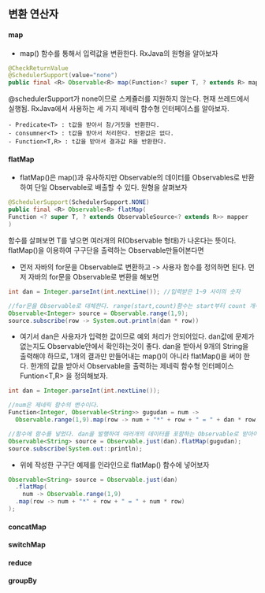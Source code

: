 ## 변환 연산자

#### map

- map() 함수를 통해서 입력값을 변환한다. RxJava의 원형을 알아보자

```Java
@CheckReturnValue
@SchedulerSupport(value="none")
public final <R> Observable<R> map(Function<? super T, ? extends R> mapper)
```

@schedulerSupport가 none이므로 스케쥴러를 지원하지 않는다. 현재 쓰레드에서 실행됨. RxJava에서 사용하는 세 가지 제네릭 함수형 인터페이스를 알아보자.

	- Predicate<T> : t값을 받아서 참/거짓을 반환한다.
	- consumner<T> : t값을 받아서 처리한다. 반환값은 없다.
	- Function<T,R> : t값을 받아서 결과값 R을 반환한다.

#### flatMap

- flatMap()은 map()과 유사하지만 Observable의 데이터를 Observables로 반환하여 단일 Observable로 배출할 수 있다. 원형을 살펴보자

```java
@SchedulerSupport(SchedulerSupport.NONE)
public final <R> Observable<R> flatMap(
Function <? super T, ? extends ObservableSource<? extends R>> mapper
)
```

함수를 살펴보면 T를 넣으면 여러개의 R(Observable 형태)가 나온다는 뜻이다. flatMap()을 이용하여 구구단을 출력하는 Observable만들어본다면

- 먼저 자바의 for문을 Observable로 변환하고 -> 사용자 함수를 정의하면 된다. 먼저 자바의 for문을 Observable로 변환을 해보면

```Java
int dan = Integer.parseInt(int.nextLine()); //입력받은 1~9 사이의 숫자

//for문을 Observable로 대체한다. range(start,count)함수는 start부터 count 개수만큼 숫자값을 발행한다.
Observable<Integer> source = Observable.range(1,9); 
source.subscribe(row -> System.out.println(dan * row))
```

- 여기서 dan은 사용자가 입력한 값이므로 예외 처리가 안되어있다. dan값에 문제가 없는지도 Observable안에서 확인하는것이 좋다. dan을 받아서 9개의 String을 출력해야 하므로, 1개의 결과만 만들어내는 map()이 아니라 flatMap()을 써야 한다.  한개의 값을 받아서 Observable을 출력하는 제네릭 함수형 인터페이스 Funtion<T,R> 을 정의해보자.

```java
int dan = Integer.parseInt(int.nextLine());

//num은 제네릭 함수의 변수이다.
Function<Integer, Observable<String>> gugudan = num -> 
  Observable.range(1,9).map(row -> num + "*" + row + " = " + dan * row);

//함수에 함수를 넣었다. dan을 발행하여 여러개의 데이터를 포함하는 Observable로 받아야 하므로 flatMap()을 쓴것.
Observable<String> source = Observable.just(dan).flatMap(gugudan);
source.subscribe(System.out::println);
```

- 위에 작성한 구구단 예제를 인라인으로 flatMap() 함수에 넣어보자

```java
Observable<String> source = Observable.just(dan)
  .flatMap(
	num -> Observable.range(1,9)
  .map(row -> num + "*" + row + " = " + num * row) 
);
```

#### concatMap

#### switchMap

#### reduce

#### groupBy

